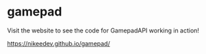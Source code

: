 # gamepad

Visit the website to see the code for GamepadAPI working in action!

https://nikeedev.github.io/gamepad/
